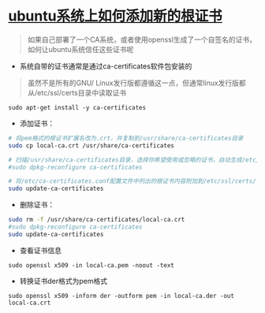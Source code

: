 # [ubuntu系统上如何添加新的根证书](https://ubuntu.com/server/docs/security-trust-store)
>如果自己部署了一个CA系统，或者使用openssl生成了一个自签名的证书，如何让ubuntu系统信任这些证书呢
* 系统自带的证书通常是通过ca-certificates软件包安装的
>虽然不是所有的GNU/ Linux发行版都遵循这一点，但通常linux发行版都从/etc/ssl/certs目录中读取证书
```
sudo apt-get install -y ca-certificates
```

* 添加证书：
```sh
# 将pem格式的根证书扩展名改为.crt，并复制到/usr/share/ca-certificates目录
sudo cp local-ca.crt /usr/share/ca-certificates

# 扫描/usr/share/ca-certificates目录，选择你希望使用或忽略的证书，自动生成/etc/ca-certificates.conf配置文件
#sudo dpkg-reconfigure ca-certificates

# 将/etc/ca-certificates.conf配置文件中列出的根证书内容附加到/etc/ssl/certs/ca-certificates.crt ，而/etc/ssl/certs/ca-certificates.crt 包含了系统自带的各种可信根证书.
sudo update-ca-certificates
```

* 删除证书：
```sh
sudo rm -f /usr/share/ca-certificates/local-ca.crt
#sudo dpkg-reconfigure ca-certificates
sudo update-ca-certificates
```

* 查看证书信息
```
sudo openssl x509 -in local-ca.pem -noout -text
```
* 转换证书der格式为pem格式
```
sudo openssl x509 -inform der -outform pem -in local-ca.der -out local-ca.crt 
```